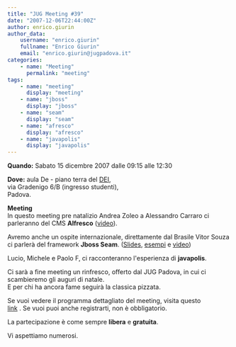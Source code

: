 ```yaml
---
title: "JUG Meeting #39"
date: "2007-12-06T22:44:00Z"
author: enrico.giurin
author_data:
    username: "enrico.giurin"
    fullname: "Enrico Giurin"
    email: "enrico.giurin@jugpadova.it"
categories:
    - name: "Meeting"
      permalink: "meeting"
tags:
    - name: "meeting"
      display: "meeting"
    - name: "jboss"
      display: "jboss"
    - name: "seam"
      display: "seam"
    - name: "afresco"
      display: "afresco"
    - name: "javapolis"
      display: "javapolis"
---
```


**Quando:** Sabato 15 dicembre 2007 dalle 09:15 alle 12:30

**Dove:** aula De - piano terra del [DEI](http://www.dei.unipd.it),\
via Gradenigo 6/B (ingresso studenti),\
Padova.

**Meeting**\
In questo meeting pre natalizio Andrea Zoleo a Alessandro Carraro ci
parleranno del CMS **Alfresco**
([video](http://www.archive.org/details/JUGPD39_Alfresco_Carraro)).

Avremo anche un ospite internazionale, direttamente dal Brasile Vitor
Souza ci parlerà del framework **Jboss Seam**.
([Slides](http://www.jugpadova.it/files/IntroductionJBossSeam.pdf),
[esempi](http://www.jugpadova.it/files/IntroJBossSeam_ExampleProject.zip)
e [video](http://www.archive.org/details/JUGPD39_Seam_Souza))

Lucio, Michele e Paolo F, ci racconteranno l'esperienza di
**javapolis**.

Ci sarà a fine meeting un rinfresco, offerto dal JUG Padova, in cui ci
scambieremo gli auguri di natale.\
E per chi ha ancora fame seguirà la classica pizzata.

Se vuoi vedere il programma dettagliato del meeting, visita questo\
<a href="http://www.jugevents.org/jugevents/event/show.html?id=389">link</a>
. Se vuoi puoi anche registrarti, non è obbligatorio.

La partecipazione è come sempre **libera** e **gratuita**.

Vi aspettiamo numerosi.
